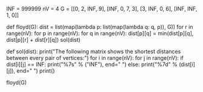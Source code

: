 INF = 999999
nV = 4
G = [[0, 2, INF, 9],
     [INF, 0, 7, 3],
     [3, INF, 0, 6],
     [INF, INF, 1, 0]]

def floyd(G):
    dist = list(map(lambda p: list(map(lambda q: q, p)), G))
    for r in range(nV):
        for p in range(nV):
            for q in range(nV):
                dist[p][q] = min(dist[p][q], dist[p][r] + dist[r][q])
    sol(dist)

def sol(dist):
    print("The following matrix shows the shortest distances between every pair of vertices:")
    for i in range(nV):
        for j in range(nV):
            if dist[i][j] == INF:
                print("%7s" % ("INF"), end=" ")
            else:
                print("%7d" % (dist[i][j]), end=" ")
        print()

floyd(G)
